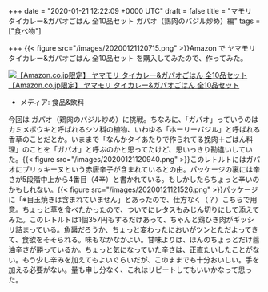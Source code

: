 
+++
date = "2020-01-21 12:22:09 +0000 UTC"
draft = false
title = "マモリ タイカレー&amp;ガパオごはん 全10品セット ガパオ（鶏肉のバジル炒め）編"
tags = ["食べ物"]

+++
{{< figure src="/images/20200121120715.png"  >}}Amazon で ヤマモリ タイカレー&amp;ガパオごはん 全10品セット を購入してみたので、作ってみた。<div class="hatena-asin-detail"><a href="https://www.amazon.co.jp/exec/obidos/ASIN/B07SXGRGTV/bestylesnet-22/"><img src="https://images-fe.ssl-images-amazon.com/images/I/51iLm-Fd%2BJL._SL160_.jpg" class="hatena-asin-detail-image" alt="【Amazon.co.jp限定】 ヤマモリ タイカレー&amp;ガパオごはん 全10品セット" title="【Amazon.co.jp限定】 ヤマモリ タイカレー&amp;ガパオごはん 全10品セット"/></a><div class="hatena-asin-detail-info"><a href="https://www.amazon.co.jp/exec/obidos/ASIN/B07SXGRGTV/bestylesnet-22/">【Amazon.co.jp限定】 ヤマモリ タイカレー&amp;ガパオごはん 全10品セット</a><ul><li><span class="hatena-asin-detail-label">メディア:</span> 食品&amp;飲料</li></ul></div><div class="hatena-asin-detail-foot"></div></div>今回は ガパオ（鶏肉のバジル炒め）に挑戦。ちなみに、「ガパオ」っていうのはカミメボウキと呼ばれるシソ科の植物、いわゆる「ホーリーバジル」と呼ばれる香草のことだとか。いままで「なんかタイあたりで作られてる挽肉＋ごはん料理」のことを「ガパオ」と呼ぶのかと思ってたけど、思いっきり勘違いしていた。{{< figure src="/images/20200121120940.png"  >}}このレトルトにはガパオにブリッキーヌという赤唐辛子が含まれているとの由。パッケージの裏には辛さが5段階中上から4番目（4辛）と書かれている。もしかしたらちょっと辛いのかもしれない。{{< figure src="/images/20200121121526.png"  >}}パッケージに「※目玉焼きは含まれていません」とあったので、仕方なく（？）こちらで用意。ちょっと草を食べたかったので、ついでにレタスもみじん切りにして添えてみた。このレトルトは1個357円もするだけあって、ちゃんと鶏ひき肉がギッシリ詰まっている。魚醤だろうか、ちょっと変わったにおいがツンとただよってきて、食欲をそそられる。味もなかなかよい。甘味よりは、ほんのちょっとだけ醤油辛さが勝っているか。ちょっと気になっていた辛さは、正直たいしたことがない。もう少し辛みを加えてもよいぐらいだが、このままでも十分おいしい。手を加える必要がない。量も申し分なく、これはリピートしてもいいかなって思った。


